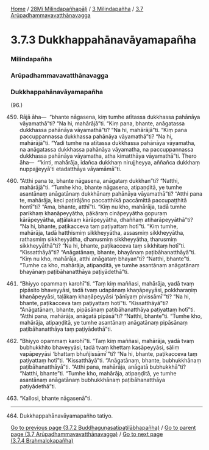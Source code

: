 
[Home](/) / [28Mi Milindapañhapāḷi](../../../28Mi.md) / [3 Milindapañha](../../3.md) / [3.7 Arūpadhammavavatthānavagga](../3.7.md)

# 3.7.3 Dukkhappahānavāyamapañha

### Milindapañha

### Arūpadhammavavatthānavagga

### Dukkhappahānavāyamapañha

(96.)

459. Rājā āha—  “bhante nāgasena, kiṃ tumhe atītassa dukkhassa pahānāya vāyamathā”ti? “Na hi, mahārājā”ti. “Kiṃ pana, bhante, anāgatassa dukkhassa pahānāya vāyamathā”ti? “Na hi, mahārājā”ti. “Kiṃ pana paccuppannassa dukkhassa pahānāya vāyamathā”ti? “Na hi, mahārājā”ti. “Yadi tumhe na atītassa dukkhassa pahānāya vāyamatha, na anāgatassa dukkhassa pahānāya vāyamatha, na paccuppannassa dukkhassa pahānāya vāyamatha, atha kimatthāya vāyamathā”ti. Thero āha—  “‘kinti, mahārāja, idañca dukkhaṃ nirujjheyya, aññañca dukkhaṃ nuppajjeyyā’ti etadatthāya vāyamāmā”ti.

460. “Atthi pana te, bhante nāgasena, anāgataṃ dukkhan”ti? “Natthi, mahārājā”ti. “Tumhe kho, bhante nāgasena, atipaṇḍitā, ye tumhe asantānaṃ anāgatānaṃ dukkhānaṃ pahānāya vāyamathā”ti? “Atthi pana te, mahārāja, keci paṭirājāno paccatthikā paccāmittā paccupaṭṭhitā hontī”ti? “Āma, bhante, atthī”ti. “Kiṃ nu kho, mahārāja, tadā tumhe parikhaṃ khaṇāpeyyātha, pākāraṃ cināpeyyātha gopuraṃ kārāpeyyātha, aṭṭālakaṃ kārāpeyyātha, dhaññaṃ atiharāpeyyāthā”ti? “Na hi, bhante, paṭikacceva taṃ paṭiyattaṃ hotī”ti. “Kiṃ tumhe, mahārāja, tadā hatthismiṃ sikkheyyātha, assasmiṃ sikkheyyātha, rathasmiṃ sikkheyyātha, dhanusmiṃ sikkheyyātha, tharusmiṃ sikkheyyāthā”ti? “Na hi, bhante, paṭikacceva taṃ sikkhitaṃ hotī”ti. “Kissatthāyā”ti? “Anāgatānaṃ, bhante, bhayānaṃ paṭibāhanatthāyā”ti. “Kiṃ nu kho, mahārāja, atthi anāgataṃ bhayan”ti? “Natthi, bhante”ti. “Tumhe ca kho, mahārāja, atipaṇḍitā, ye tumhe asantānaṃ anāgatānaṃ bhayānaṃ paṭibāhanatthāya paṭiyādethā”ti.

461. “Bhiyyo opammaṃ karohī”ti. “Taṃ kiṃ maññasi, mahārāja, yadā tvaṃ pipāsito bhaveyyāsi, tadā tvaṃ udapānaṃ khaṇāpeyyāsi, pokkharaṇiṃ khaṇāpeyyāsi, taḷākaṃ khaṇāpeyyāsi ‘pānīyaṃ pivissāmī’”ti? “Na hi, bhante, paṭikacceva taṃ paṭiyattaṃ hotī”ti. “Kissatthāyā”ti? “Anāgatānaṃ, bhante, pipāsānaṃ paṭibāhanatthāya paṭiyattaṃ hotī”ti. “Atthi pana, mahārāja, anāgatā pipāsā”ti? “Natthi, bhante”ti. “Tumhe kho, mahārāja, atipaṇḍitā, ye tumhe asantānaṃ anāgatānaṃ pipāsānaṃ paṭibāhanatthāya taṃ paṭiyādethā”ti.

462. “Bhiyyo opammaṃ karohī”ti. “Taṃ kiṃ maññasi, mahārāja, yadā tvaṃ bubhukkhito bhaveyyāsi, tadā tvaṃ khettaṃ kasāpeyyāsi, sāliṃ vapāpeyyāsi ‘bhattaṃ bhuñjissāmī’”ti? “Na hi, bhante, paṭikacceva taṃ paṭiyattaṃ hotī”ti. “Kissatthāyā”ti. “Anāgatānaṃ, bhante, bubhukkhānaṃ paṭibāhanatthāyā”ti. “Atthi pana, mahārāja, anāgatā bubhukkhā”ti? “Natthi, bhante”ti. “Tumhe kho, mahārāja, atipaṇḍitā, ye tumhe asantānaṃ anāgatānaṃ bubhukkhānaṃ paṭibāhanatthāya paṭiyādethā”ti.

463. “Kallosi, bhante nāgasenā”ti.

---

464. Dukkhappahānavāyamapañho tatiyo.



[Go to previous page (3.7.2 Buddhaguṇasatipaṭilābhapañha)](3.7.2.md) / [Go to parent page (3.7 Arūpadhammavavatthānavagga)](../3.7.md) / [Go to next page (3.7.4 Brahmalokapañha)](3.7.4.md)


